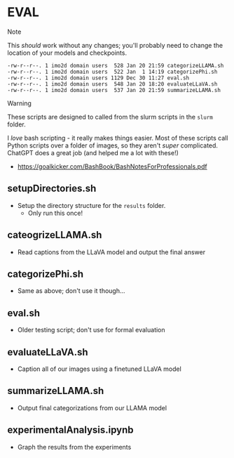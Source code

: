 # EVAL

> [!NOTE]
> This _should_ work without any changes; you'll probably need to change the location of your models and checkpoints.

```
-rw-r--r--. 1 imo2d domain users  528 Jan 20 21:59 categorizeLLAMA.sh
-rw-r--r--. 1 imo2d domain users  522 Jan  1 14:19 categorizePhi.sh
-rw-r--r--. 1 imo2d domain users 1129 Dec 30 11:27 eval.sh
-rw-r--r--. 1 imo2d domain users  548 Jan 20 18:20 evaluateLLaVA.sh
-rw-r--r--. 1 imo2d domain users  537 Jan 20 21:59 summarizeLLAMA.sh
```

> [!WARNING]
> These scripts are designed to called from the slurm scripts in the `slurm` folder.

I _love_ bash scripting - it really makes things easier. Most of these scripts call Python scripts over a folder of images, so they aren't _super_ complicated. ChatGPT does a great job (and helped me a lot with these!)

- <https://goalkicker.com/BashBook/BashNotesForProfessionals.pdf>

## setupDirectories.sh

- Setup the directory structure for the `results` folder.
	- Only run this once!

## cateogrizeLLAMA.sh

- Read captions from the LLaVA model and output the final answer

## categorizePhi.sh

- Same as above; don't use it though...

## eval.sh

- Older testing script; don't use for formal evaluation

## evaluateLLaVA.sh

- Caption all of our images using a finetuned LLaVA model

## summarizeLLAMA.sh

- Output final categorizations from our LLAMA model 


## experimentalAnalysis.ipynb

- Graph the results from the experiments
